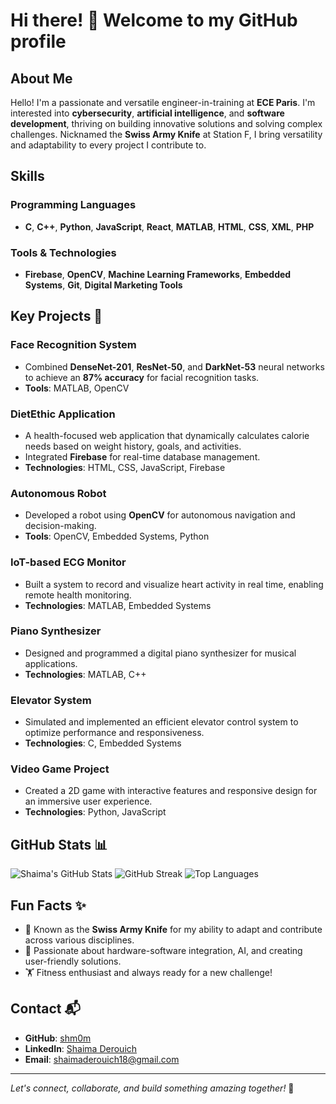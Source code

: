 # Hi there! 👋 Welcome to my GitHub profile

## About Me
Hello! I'm a passionate and versatile engineer-in-training at **ECE Paris**. I'm interested into **cybersecurity**, **artificial intelligence**, and **software development**, thriving on building innovative solutions and solving complex challenges. Nicknamed the **Swiss Army Knife** at Station F, I bring versatility and adaptability to every project I contribute to.

## Skills
### **Programming Languages**
- **C**, **C++**, **Python**, **JavaScript**, **React**, **MATLAB**, **HTML**, **CSS**, **XML**, **PHP**

### **Tools & Technologies**
- **Firebase**, **OpenCV**, **Machine Learning Frameworks**, **Embedded Systems**, **Git**, **Digital Marketing Tools**

## Key Projects 🚀
### **Face Recognition System**
- Combined **DenseNet-201**, **ResNet-50**, and **DarkNet-53** neural networks to achieve an **87% accuracy** for facial recognition tasks.
- **Tools**: MATLAB, OpenCV

### **DietEthic Application**
- A health-focused web application that dynamically calculates calorie needs based on weight history, goals, and activities.
- Integrated **Firebase** for real-time database management.
- **Technologies**: HTML, CSS, JavaScript, Firebase

### **Autonomous Robot**
- Developed a robot using **OpenCV** for autonomous navigation and decision-making.
- **Tools**: OpenCV, Embedded Systems, Python

### **IoT-based ECG Monitor**
- Built a system to record and visualize heart activity in real time, enabling remote health monitoring.
- **Technologies**: MATLAB, Embedded Systems

### **Piano Synthesizer**
- Designed and programmed a digital piano synthesizer for musical applications.
- **Technologies**: MATLAB, C++

### **Elevator System**
- Simulated and implemented an efficient elevator control system to optimize performance and responsiveness.
- **Technologies**: C, Embedded Systems

### **Video Game Project**
- Created a 2D game with interactive features and responsive design for an immersive user experience.
- **Technologies**: Python, JavaScript

## GitHub Stats 📊
![Shaima's GitHub Stats](https://github-readme-stats.vercel.app/api?username=shm0m&show_icons=true&theme=radical)
![GitHub Streak](https://github-readme-streak-stats.herokuapp.com/?user=shm0m&theme=dark&hide_border=true)
![Top Languages](https://github-readme-stats.vercel.app/api/top-langs/?username=shm0m&layout=compact&theme=dark&hide_border=true)

## Fun Facts ✨
- 🌟 Known as the **Swiss Army Knife** for my ability to adapt and contribute across various disciplines.
- 🔧 Passionate about hardware-software integration, AI, and creating user-friendly solutions.
- 🏋️ Fitness enthusiast and always ready for a new challenge!

## Contact 📬
- **GitHub**: [shm0m](https://github.com/shm0m)
- **LinkedIn**: [Shaima Derouich](https://linkedin.com/in/your-profile)
- **Email**: shaimaderouich18@gmail.com

---
*Let's connect, collaborate, and build something amazing together!* 🚀

